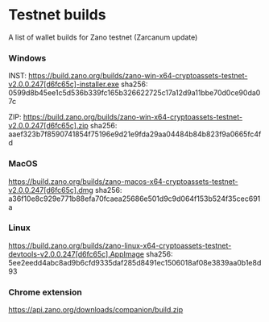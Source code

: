 # Testnet builds

A list of wallet builds for Zano testnet (Zarcanum update)

### Windows

INST: https://build.zano.org/builds/zano-win-x64-cryptoassets-testnet-v2.0.0.247[d6fc65c]-installer.exe
sha256: 0599d8b45ee1c5d536b339fc165b326622725c17a12d9a11bbe70d0ce90da07c

ZIP: https://build.zano.org/builds/zano-win-x64-cryptoassets-testnet-v2.0.0.247[d6fc65c].zip
sha256: aaef323b7f8590741854f75196e9d21e9fda29aa04484b84b823f9a0665fc4fd

### MacOS

https://build.zano.org/builds/zano-macos-x64-cryptoassets-testnet-v2.0.0.247[d6fc65c].dmg
sha256: a36f10e8c929e771b88efa70fcaea25686e501d9c9d064f153b524f35cec691a

### Linux

https://build.zano.org/builds/zano-linux-x64-cryptoassets-testnet-devtools-v2.0.0.247[d6fc65c].AppImage
sha256: 5ee2eedd4abc8ad9b6cfd9335daf285d8491ec1506018af08e3839aa0b1e8d93

### Chrome extension

https://api.zano.org/downloads/companion/build.zip
